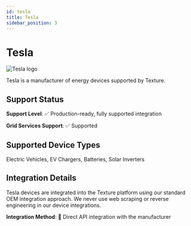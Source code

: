 ```yaml
---
id: tesla
title: Tesla
sidebar_position: 3
---
```


# Tesla

<div style={{ textAlign: 'center', margin: '20px 0' }}>
  <img 
    src="https://device.cms.texture.energy/logo/%20Tesla%20Vector%20Icon.svg" 
    alt="Tesla logo" 
    style={{ maxWidth: '200px', maxHeight: '150px' }}
  />
</div>

Tesla is a manufacturer of energy devices supported by Texture.



## Support Status

**Support Level**: ✅ Production-ready, fully supported integration

**Grid Services Support**: ✅ Supported

## Supported Device Types

Electric Vehicles, EV Chargers, Batteries, Solar Inverters

## Integration Details

Tesla devices are integrated into the Texture platform using our standard OEM integration approach. We never use web scraping or reverse engineering in our device integrations.

**Integration Method**: 🔌 Direct API integration with the manufacturer



